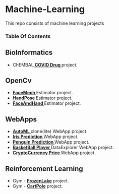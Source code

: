 # Machine-Learning

This repo consists of machine learning projects 


### Table Of Contents
## BioInformatics
<ul>
      <li>ChEMBAL<a href='https://github.com/Anonymous7code/Machine-Learning/tree/master/BioInformatics/ChEMBAL%20Covid%20Drug'><b> COVID Drug </b></a> project.</li>
</ul>

## OpenCv
<ul>
      <li><a href='https://github.com/Anonymous7code/Machine-Learning/blob/master/OpenCV/FaceMesh.py'><b>FaceMech </b></a> Estimator project.</li>
      <li><a href='https://github.com/Anonymous7code/Machine-Learning/blob/master/OpenCV/HandPose.py'><b>HandPose </b></a> Estimator project.</li>
      <li><a href='https://github.com/Anonymous7code/Machine-Learning/blob/master/OpenCV/FaceAndHandEstimator.py'><b>FaceAndHand </b></a>Estimator project.</li>
      
</ul>

## WebApps
<ul>
      <li><a href='https://github.com/Anonymous7code/Machine-Learning/tree/master/WebApps/AutoML'><b>AutoML </b></a> clone(lite) WebApp project.</li>
      <li><a href='https://github.com/Anonymous7code/Machine-Learning/tree/master/WebApps/Iris'><b>Iris Prediction </b></a> WebApp project.</li>
      <li><a href='https://github.com/Anonymous7code/Machine-Learning/tree/master/WebApps/Penguin'><b>Penguin Prediction </b></a> WebApp project.</li>
      <li><a href='https://github.com/Anonymous7code/Machine-Learning/tree/master/WebApps/BasketBall%20DataExplorer'><b>BasketBall Player </b></a> DataExplorer WebApp project.</li>
      <li><a href='https://github.com/Anonymous7code/Machine-Learning/tree/master/WebApps/Cryptocurrency'><b>CryptoCurrency Price </b></a>  WebApp project.</li>
</ul>

## Reinforcement Learning
  <ul>
      <li>Gym - <a href='https://github.com/Anonymous7code/Machine-Learning/blob/master/Reinforcement%20Learning/frozenlake.py'><b>FrozenLake</b></a> project.</li>
      <li>Gym - <a href='https://github.com/Anonymous7code/Machine-Learning/blob/master/Reinforcement%20Learning/cartpole.py'><b>CartPole</b></a> project.</li>
  </ul>





